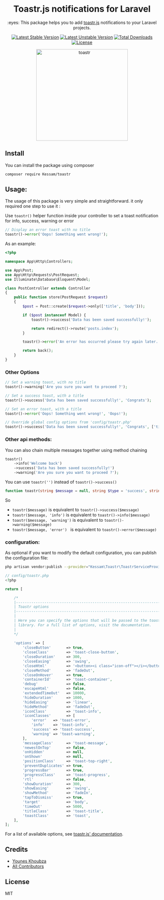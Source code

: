 <h1 align="center">Toastr.js notifications for Laravel</h1>

<p align="center">:eyes: This package helps you to add <a href="https://github.com/CodeSeven/toastr">toastr.js</a> notifications to your Laravel projects.</p>

<p align="center">
    <a href="https://packagist.org/packages/Kessam/toastr"><img src="https://poser.pugx.org/Kessam/toastr/v/stable" alt="Latest Stable Version"></a>
    <a href="https://packagist.org/packages/Kessam/toastr"><img src="https://poser.pugx.org/Kessam/toastr/v/unstable" alt="Latest Unstable Version"></a>
    <a href="https://packagist.org/packages/Kessam/toastr"><img src="https://poser.pugx.org/Kessam/toastr/downloads" alt="Total Downloads"></a>
    <a href="https://packagist.org/packages/Kessam/toastr"><img src="https://poser.pugx.org/Kessam/toastr/license" alt="License"></a>
</p>

<p align="center"><img width="300" alt="toastr" src="https://user-images.githubusercontent.com/10859693/39634578-1a9f121a-4fb3-11e8-8863-d64fad42901b.png"></p>

## Install

You can install the package using composer

```sh
composer require Kessam/toastr
```

## Usage:

The usage of this package is very simple and straightforward. it only required one step to use it :

Use `toastr()` helper function inside your controller to set a toast notification for info, success, warning or error

```php
// Display an error toast with no title
toastr()->error('Oops! Something went wrong!');
```

As an example:

```php
<?php

namespace App\Http\Controllers;

use App\Post;
use App\Http\Requests\PostRequest;
use Illuminate\Database\Eloquent\Model;

class PostController extends Controller
{
    public function store(PostRequest $request)
    {
        $post = Post::create($request->only(['title', 'body']));

        if ($post instanceof Model) {
            toastr()->success('Data has been saved successfully!');

            return redirect()->route('posts.index');
        }

        toastr()->error('An error has occurred please try again later.');

        return back();
    }
}
```

### Other Options

```php
// Set a warning toast, with no title
toastr()->warning('Are you sure you want to proceed ?');

// Set a success toast, with a title
toastr()->success('Data has been saved successfully!', 'Congrats');

// Set an error toast, with a title
toastr()->error('Oops! Something went wrong!', 'Oops!');

// Override global config options from 'config/toastr.php'
toastr()->success('Data has been saved successfully!', 'Congrats', ['timeOut' => 5000]);
```

### Other api methods:

You can also chain multiple messages together using method chaining

```php
toastr()
    ->info('Welcome back')
    ->success('Data has been saved successfully!')
    ->warning('Are you sure you want to proceed ?');
```

You can use `toastr('')` instead of `toastr()->success()`

```php
function toastr(string $message = null, string $type = 'success', string $title = '', array $options = []);
```

So

* `toastr($message)` is equivalent to `toastr()->success($message)`
* `toastr($message, 'info')` is equivalent to `toastr()->info($message)`
* `toastr($message, 'warning')` is equivalent to `toastr()->warning($message)`
* `toastr($message, 'error') ` is equivalent to `toastr()->error($message)`

### configuration:

As optional if you want to modify the default configuration, you can publish the configuration file:
 
```sh
php artisan vendor:publish --provider="Kessam\Toastr\ToastrServiceProvider"
```

```php
// config/toastr.php
<?php

return [

    /*
    |--------------------------------------------------------------------------
    | Toastr options
    |--------------------------------------------------------------------------
    |
    | Here you can specify the options that will be passed to the toastr.js
    | library. For a full list of options, visit the documentation.
    |
    */
    
    'options' => [
        'closeButton'       => true,
        'closeClass'        => 'toast-close-button',
        'closeDuration'     => 300,
        'closeEasing'       => 'swing',
        'closeHtml'         => '<button><i class="icon-off"></i></button>',
        'closeMethod'       => 'fadeOut',
        'closeOnHover'      => true,
        'containerId'       => 'toast-container',
        'debug'             => false,
        'escapeHtml'        => false,
        'extendedTimeOut'   => 10000,
        'hideDuration'      => 1000,
        'hideEasing'        => 'linear',
        'hideMethod'        => 'fadeOut',
        'iconClass'         => 'toast-info',
        'iconClasses'       => [
            'error'   => 'toast-error',
            'info'    => 'toast-info',
            'success' => 'toast-success',
            'warning' => 'toast-warning',
        ],
        'messageClass'      => 'toast-message',
        'newestOnTop'       => false,
        'onHidden'          => null,
        'onShown'           => null,
        'positionClass'     => 'toast-top-right',
        'preventDuplicates' => true,
        'progressBar'       => true,
        'progressClass'     => 'toast-progress',
        'rtl'               => false,
        'showDuration'      => 300,
        'showEasing'        => 'swing',
        'showMethod'        => 'fadeIn',
        'tapToDismiss'      => true,
        'target'            => 'body',
        'timeOut'           => 5000,
        'titleClass'        => 'toast-title',
        'toastClass'        => 'toast',
    ],
];
```
For a list of available options, see [toastr.js' documentation](https://github.com/CodeSeven/toastr).

## Credits

- [Younes Khoubza](https://github.com/Kamal)
- [All Contributors](../../contributors)

## License

MIT
